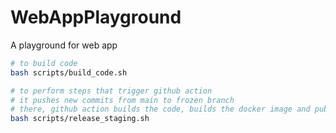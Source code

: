 # WebAppPlayground

A playground for web app

```bash
# to build code
bash scripts/build_code.sh

# to perform steps that trigger github action
# it pushes new commits from main to frozen branch
# there, github action builds the code, builds the docker image and publishes it
bash scripts/release_staging.sh
```
